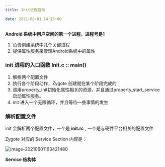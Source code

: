 ```yaml
---
title: Init进程启动

date: 2021-06-01 14:15:00
---
```




**Android 系统中用户空间的第一个进程，进程号是1**

1. 负责创建系统中几个关键进程
2. 提供属性服务来管理Android系统中的属性



### init 进程的入口函数 Init.c :: main()



1. 解析两个配置文件
2. 执行各个阶段动作，Zygote 创建就在某个阶段完成的
3. 调用property_init初始化属性相关的资源，并且通过property_start_service启动属性服务。
4. init 进入一个无限循环，并且等待一些事情的发生



### 解析配置文件



init 会解析两个配置文件，一个是 **init.rc** , 一个是与硬件平台相关的配置文件



Zygote 对应的 Service Section 内容是：

![image-20210601163421480](https://malinkang-1253444926.cos.ap-beijing.myqcloud.com/zhaoshanshan/image-20210601163421480.png)



**Service 结构体**

